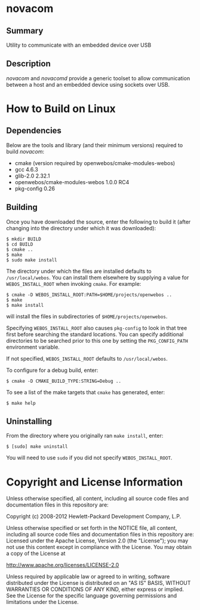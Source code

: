 novacom
=======

Summary
-------
Utility to communicate with an embedded device over USB

Description
-----------
_novacom_ and _novacomd_ provide a generic toolset to allow communication between a host
and an embedded device using sockets over USB.

How to Build on Linux
=====================

## Dependencies

Below are the tools and library (and their minimum versions) required to
build _novacom_:

- cmake (version required by openwebos/cmake-modules-webos)
- gcc 4.6.3
- glib-2.0 2.32.1
- openwebos/cmake-modules-webos 1.0.0 RC4
- pkg-config 0.26

## Building

Once you have downloaded the source, enter the following to build it (after
changing into the directory under which it was downloaded):

	$ mkdir BUILD
	$ cd BUILD
	$ cmake ..
	$ make
	$ sudo make install

The directory under which the files are installed defaults to `/usr/local/webos`.
You can install them elsewhere by supplying a value for `WEBOS_INSTALL_ROOT`
when invoking `cmake`. For example:

	$ cmake -D WEBOS_INSTALL_ROOT:PATH=$HOME/projects/openwebos ..
	$ make
	$ make install

will install the files in subdirectories of `$HOME/projects/openwebos`.

Specifying `WEBOS_INSTALL_ROOT` also causes `pkg-config` to look in that tree
first before searching the standard locations. You can specify additional
directories to be searched prior to this one by setting the `PKG_CONFIG_PATH`
environment variable.

If not specified, `WEBOS_INSTALL_ROOT` defaults to `/usr/local/webos`.

To configure for a debug build, enter:

	$ cmake -D CMAKE_BUILD_TYPE:STRING=Debug ..

To see a list of the make targets that `cmake` has generated, enter:

	$ make help

## Uninstalling

From the directory where you originally ran `make install`, enter:

	$ [sudo] make uninstall

You will need to use `sudo` if you did not specify `WEBOS_INSTALL_ROOT`.

# Copyright and License Information

Unless otherwise specified, all content, including all source code files and
documentation files in this repository are:

Copyright (c) 2008-2012 Hewlett-Packard Development Company, L.P.

Unless otherwise specified or set forth in the NOTICE file, all content,
including all source code files and documentation files in this repository are:
Licensed under the Apache License, Version 2.0 (the "License");
you may not use this content except in compliance with the License.
You may obtain a copy of the License at

http://www.apache.org/licenses/LICENSE-2.0

Unless required by applicable law or agreed to in writing, software
distributed under the License is distributed on an "AS IS" BASIS,
WITHOUT WARRANTIES OR CONDITIONS OF ANY KIND, either express or implied.
See the License for the specific language governing permissions and
limitations under the License.


